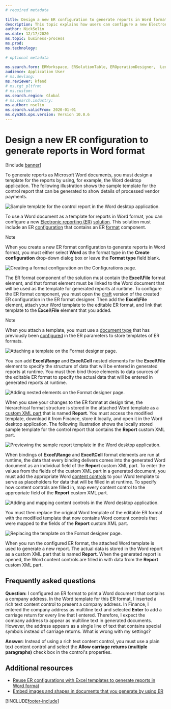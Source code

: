 ```yaml
--- 
# required metadata 
 
title: Design a new ER configuration to generate reports in Word format
description: This topic explains how users can configure a new Electronic reporting (ER) format to generate reports as Microsoft Word documents. 
author: NickSelin
ms.date: 12/17/2020
ms.topic: business-process 
ms.prod:  
ms.technology:  
 
# optional metadata 
 
ms.search.form: ERWorkspace, ERSolutionTable, EROperationDesigner,  LedgerJournalTable, LedgerJournalTransVendPaym   
audience: Application User 
# ms.devlang:  
ms.reviewer: kfend
# ms.tgt_pltfrm:  
# ms.custom:  
ms.search.region: Global
# ms.search.industry: 
ms.author: nselin
ms.search.validFrom: 2020-01-01 
ms.dyn365.ops.version: Version 10.0.6 
---
```


# Design a new ER configuration to generate reports in Word format

[!include [banner](../includes/banner.md)]

To generate reports as Microsoft Word documents, you must design a template for the reports by using, for example, the Word desktop application. The following illustration shows the sample template for the control report that can be generated to show details of processed vendor payments.

![Sample template for the control report in the Word desktop application.](./media/er-design-configuration-word-image1.png)

To use a Word document as a template for reports in Word format, you can configure a new [Electronic reporting (ER)](general-electronic-reporting.md) [solution](er-quick-start1-new-solution.md). This solution must include an ER [configuration](general-electronic-reporting.md#Configuration) that contains an ER [format](general-electronic-reporting.md#FormatComponentOutbound) component.

> [!NOTE]
> When you create a new ER format configuration to generate reports in Word format, you must either select **Word** as the format type in the **Create configuration** drop-down dialog box or leave the **Format type** field blank.

![Creating a format configuration on the Configurations page.](./media/er-design-configuration-word-image2.gif)

The ER format component of the solution must contain the **Excel\\File** format element, and that format element must be linked to the Word document that will be used as the template for generated reports at runtime. To configure the ER format component, you must open the [draft](general-electronic-reporting.md#component-versioning) version of the created ER configuration in the ER format designer. Then add the **Excel\\File** element, attach your Word template to the editable ER format, and link that template to the **Excel\\File** element that you added.

> [!NOTE]
> When you attach a template, you must use a [document type](../../fin-ops/organization-administration/configure-document-management.md#configure-document-types) that has previously been [configured](electronic-reporting-er-configure-parameters.md#parameters-to-manage-documents) in the ER parameters to store templates of ER formats.

![Attaching a template on the Format designer page.](./media/er-design-configuration-word-image3.gif)

You can add **Excel\\Range** and **Excel\\Cell** nested elements for the **Excel\\File** element to specify the structure of data that will be entered in generated reports at runtime. You must then bind those elements to data sources of the editable ER format to specify the actual data that will be entered in generated reports at runtime.

![Adding nested elements on the Format designer page.](./media/er-design-configuration-word-image4.gif)

When you save your changes to the ER format at design time, the hierarchical format structure is stored in the attached Word template as a [custom XML part](/visualstudio/vsto/custom-xml-parts-overview?view=vs-2019) that is named **Report**. You must access the modified template, download it from Finance, store it locally, and open it in the Word desktop application. The following illustration shows the locally stored sample template for the control report that contains the **Report** custom XML part.

![Previewing the sample report template in the Word desktop application.](./media/er-design-configuration-word-image5.gif)

When bindings of **Excel\\Range** and **Excel\\Cell** format elements are run at runtime, the data that every binding delivers comes into the generated Word document as an individual field of the **Report** custom XML part. To enter the values from the fields of the custom XML part in a generated document, you must add the appropriate Word [content controls](/office/client-developer/word/content-controls-in-word) to your Word template to serve as placeholders for data that will be filled in at runtime. To specify how content controls are filled in, map every content control to the appropriate field of the **Report** custom XML part.

![Adding and mapping content controls in the Word desktop application.](./media/er-design-configuration-word-image6.gif)

You must then replace the original Word template of the editable ER format with the modified template that now contains Word content controls that were mapped to the fields of the **Report** custom XML part.

![Replacing the template on the Format designer page.](./media/er-design-configuration-word-image7.gif)

When you run the configured ER format, the attached Word template is used to generate a new report. The actual data is stored in the Word report as a custom XML part that is named **Report**. When the generated report is opened, the Word content controls are filled in with data from the **Report** custom XML part.

## Frequently asked questions

**Question:** I configured an ER format to print a Word document that contains a company address. In the Word template for this ER format, I inserted a rich text content control to present a company address. In Finance, I entered the company address as multiline text and selected **Enter** to add a carriage return for every line that I entered. Therefore, I expect the company address to appear as multiline text in generated documents. However, the address appears as a single line of text that contains special symbols instead of carriage returns. What is wrong with my settings?

**Answer:** Instead of using a rich text content control, you must use a plain text content control and select the **Allow carriage returns (multiple paragraphs)** check box in the control's properties.

## Additional resources

- [Reuse ER configurations with Excel templates to generate reports in Word format](./tasks/er-design-configuration-word-2016-11.md)
- [Embed images and shapes in documents that you generate by using ER](electronic-reporting-embed-images-shapes.md#embed-an-image-in-a-word-document)


[!INCLUDE[footer-include](../../../includes/footer-banner.md)]